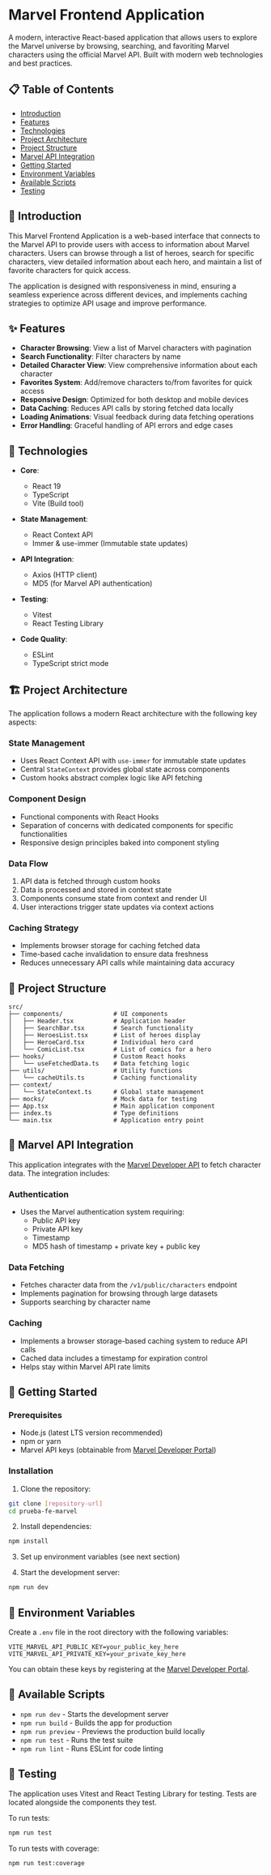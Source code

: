 # Marvel Frontend Application

A modern, interactive React-based application that allows users to explore the Marvel universe by browsing, searching, and favoriting Marvel characters using the official Marvel API. Built with modern web technologies and best practices.

## 📋 Table of Contents

- [Introduction](#introduction)
- [Features](#features)
- [Technologies](#technologies)
- [Project Architecture](#project-architecture)
- [Project Structure](#project-structure)
- [Marvel API Integration](#marvel-api-integration)
- [Getting Started](#getting-started)
- [Environment Variables](#environment-variables)
- [Available Scripts](#available-scripts)
- [Testing](#testing)

## 🚀 Introduction

This Marvel Frontend Application is a web-based interface that connects to the Marvel API to provide users with access to information about Marvel characters. Users can browse through a list of heroes, search for specific characters, view detailed information about each hero, and maintain a list of favorite characters for quick access.

The application is designed with responsiveness in mind, ensuring a seamless experience across different devices, and implements caching strategies to optimize API usage and improve performance.

## ✨ Features

- **Character Browsing**: View a list of Marvel characters with pagination
- **Search Functionality**: Filter characters by name
- **Detailed Character View**: View comprehensive information about each character
- **Favorites System**: Add/remove characters to/from favorites for quick access
- **Responsive Design**: Optimized for both desktop and mobile devices
- **Data Caching**: Reduces API calls by storing fetched data locally
- **Loading Animations**: Visual feedback during data fetching operations
- **Error Handling**: Graceful handling of API errors and edge cases

## 🔧 Technologies

- **Core**:
  - React 19
  - TypeScript
  - Vite (Build tool)
  
- **State Management**:
  - React Context API
  - Immer & use-immer (Immutable state updates)
  
- **API Integration**:
  - Axios (HTTP client)
  - MD5 (for Marvel API authentication)
  
- **Testing**:
  - Vitest
  - React Testing Library
  
- **Code Quality**:
  - ESLint
  - TypeScript strict mode

## 🏗️ Project Architecture

The application follows a modern React architecture with the following key aspects:

### State Management
- Uses React Context API with `use-immer` for immutable state updates
- Central `StateContext` provides global state across components
- Custom hooks abstract complex logic like API fetching

### Component Design
- Functional components with React Hooks
- Separation of concerns with dedicated components for specific functionalities
- Responsive design principles baked into component styling

### Data Flow
1. API data is fetched through custom hooks
2. Data is processed and stored in context state
3. Components consume state from context and render UI
4. User interactions trigger state updates via context actions

### Caching Strategy
- Implements browser storage for caching fetched data
- Time-based cache invalidation to ensure data freshness
- Reduces unnecessary API calls while maintaining data accuracy

## 📁 Project Structure

```
src/
├── components/              # UI components
│   ├── Header.tsx           # Application header
│   ├── SearchBar.tsx        # Search functionality
│   ├── HeroesList.tsx       # List of heroes display
│   ├── HeroeCard.tsx        # Individual hero card
│   └── ComicList.tsx        # List of comics for a hero
├── hooks/                   # Custom React hooks
│   └── useFetchedData.ts    # Data fetching logic
├── utils/                   # Utility functions
│   └── cacheUtils.ts        # Caching functionality
├── context/
│   └── StateContext.ts      # Global state management
├── mocks/                   # Mock data for testing
├── App.tsx                  # Main application component
├── index.ts                 # Type definitions
└── main.tsx                 # Application entry point
```

## 🔌 Marvel API Integration

This application integrates with the [Marvel Developer API](https://developer.marvel.com/) to fetch character data. The integration includes:

### Authentication
- Uses the Marvel authentication system requiring:
  - Public API key
  - Private API key
  - Timestamp
  - MD5 hash of timestamp + private key + public key

### Data Fetching
- Fetches character data from the `/v1/public/characters` endpoint
- Implements pagination for browsing through large datasets
- Supports searching by character name

### Caching
- Implements a browser storage-based caching system to reduce API calls
- Cached data includes a timestamp for expiration control
- Helps stay within Marvel API rate limits

## 🚦 Getting Started

### Prerequisites

- Node.js (latest LTS version recommended)
- npm or yarn
- Marvel API keys (obtainable from [Marvel Developer Portal](https://developer.marvel.com/))

### Installation

1. Clone the repository:
```bash
git clone [repository-url]
cd prueba-fe-marvel
```

2. Install dependencies:
```bash
npm install
```

3. Set up environment variables (see next section)

4. Start the development server:
```bash
npm run dev
```

## 🔐 Environment Variables

Create a `.env` file in the root directory with the following variables:

```
VITE_MARVEL_API_PUBLIC_KEY=your_public_key_here
VITE_MARVEL_API_PRIVATE_KEY=your_private_key_here
```

You can obtain these keys by registering at the [Marvel Developer Portal](https://developer.marvel.com/).

## 📜 Available Scripts

- `npm run dev` - Starts the development server
- `npm run build` - Builds the app for production
- `npm run preview` - Previews the production build locally
- `npm run test` - Runs the test suite
- `npm run lint` - Runs ESLint for code linting

## 🧪 Testing

The application uses Vitest and React Testing Library for testing. Tests are located alongside the components they test.

To run tests:

```bash
npm run test
```

To run tests with coverage:

```bash
npm run test:coverage
```
